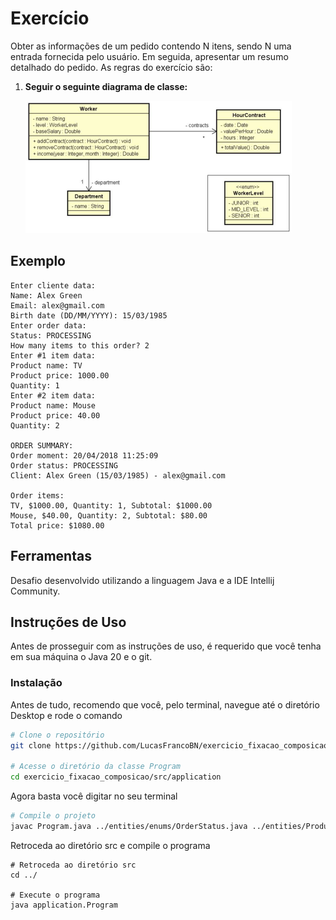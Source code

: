 # Exercício
Obter as informações de um pedido contendo N itens, sendo N uma entrada fornecida pelo usuário. Em seguida, apresentar um resumo detalhado do pedido. As regras do exercício são:

1. **Seguir o seguinte diagrama de classe:**
   
   ![Diagrama de classe](https://github.com/LucasFrancoBN/exercicio_composicao/blob/master/img/diagrama_classe.png)
    

## Exemplo
```plaintext
Enter cliente data:
Name: Alex Green
Email: alex@gmail.com
Birth date (DD/MM/YYYY): 15/03/1985
Enter order data:
Status: PROCESSING
How many items to this order? 2
Enter #1 item data:
Product name: TV
Product price: 1000.00
Quantity: 1
Enter #2 item data:
Product name: Mouse
Product price: 40.00
Quantity: 2

ORDER SUMMARY:
Order moment: 20/04/2018 11:25:09
Order status: PROCESSING
Client: Alex Green (15/03/1985) - alex@gmail.com

Order items:
TV, $1000.00, Quantity: 1, Subtotal: $1000.00
Mouse, $40.00, Quantity: 2, Subtotal: $80.00
Total price: $1080.00
```

## Ferramentas
Desafio desenvolvido utilizando a linguagem Java e a IDE Intellij Community.


## Instruções de Uso
Antes de prosseguir com as instruções de uso, é requerido que você tenha em sua máquina o Java 20 e o git.

### Instalação
Antes de tudo, recomendo que você, pelo terminal, navegue até o diretório Desktop e rode o comando
```bash
# Clone o repositório
git clone https://github.com/LucasFrancoBN/exercicio_fixacao_composicao.git

# Acesse o diretório da classe Program
cd exercicio_fixacao_composicao/src/application
```
Agora basta você digitar no seu terminal
```bash
# Compile o projeto
javac Program.java ../entities/enums/OrderStatus.java ../entities/Product.java ../entities/OrderItem.java ../entities/Client.java ../entities/Order.java
```
Retroceda ao diretório src e compile o programa
```
# Retroceda ao diretório src
cd ../

# Execute o programa
java application.Program
```
